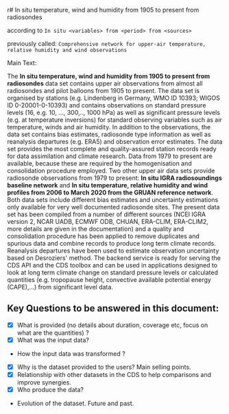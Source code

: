 r# In situ temperature, wind and humidity from 1905 to present from radiosondes

according to `In situ <variables> from <period> from <sources>`

previously called: `Comprehensive network for upper-air temperature, relative humidity and wind observations`

Main Text:

The **In situ temperature, wind and humidity from 1905 to present from radiosondes** data set contains upper air observations from almost all radiosondes and pilot balloons from 1905 to present. The data set is organised by stations (e.g. Lindenberg in Germany, WMO ID 10393; WIGOS ID 0-20001-0-10393) and contains observations on standard pressure levels (16, e.g. 10, ..., 300,.., 1000 hPa) as well as significant pressure levels (e.g. at temperature inversions) for standard observing variables such as air temperature, winds and air humidity. In addition to the observations, the data set contains bias estimates, radiosonde type information as well as reanalysis departures (e.g. ERA5) and observation error estimates. The data set provides the most complete and quality-assured station records ready for data assimilation and climate research. Data from 1979 to present are available, because these are required by the homogenisation and consolidation procedure employed. Two other upper air data sets provide radiosonde observations from 1979 to present: **In situ IGRA radiosoundings baseline network** and **In situ temperature, relative humidity and wind profiles from 2006 to March 2020 from the GRUAN reference network**. Both data sets include different bias estimates and uncertainty estimations only available for very well documented radiosonde sites. The present data set has been compiled from a number of different sources (NCEI IGRA version 2, NCAR UADB, ECMWF ODB, CHUAN, ERA-CLIM, ERA-CLIM2, more details are given in the documentation) and a quality and consolidation procedure has been applied to remove duplicates and spurious data and combine records to produce long term climate records. Reanalysis departures have been used to estimate observation uncertainty based on Desroziers' method. The backend service is ready for serving the CDS API and the CDS toolbox and can be used in applications designed to look at long term climate change on standard pressure levels or calculated quantities (e.g. tropopause height, convective available potential energy (CAPE),...) from significant level data. 

<!-- More details about the product are given in the Documentation section.



## to be added in a next version, when these data sets are available

The data content is also available in more integrated form in the companion monthly data set , which contains gridded fields calculated from the station data, which can be directly compared to other gridded data such as reanalyses or satellite products. The user should also be aware of an additional historical radiosonde inter-comparison data set ,which provides unique opportunities to diagnose systematic errors between radiosonde types. -->



## Key Questions to be answered in this document:

- [x] What is provided (no details about duration, coverage etc, focus on what are the quantities) ?
- [x] What was the input data?
- How the input data was transformed ?
- [x] Why is the dataset provided to the users? Main selling points.
- [x] Relationship with other datasets in the CDS to help comparisons and improve synergies. 
- [x] Who produce the data?
- Evolution of the dataset. Future and past.

